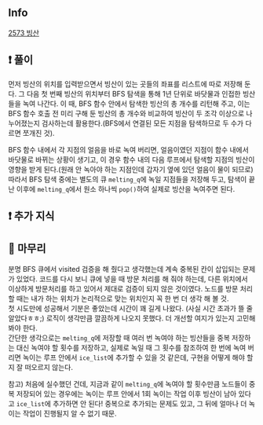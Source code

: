 ## Info
<a href="https://www.acmicpc.net/problem/2573" rel="nofollow">2573 빙산</a>

## ❗ 풀이
먼저 빙산의 위치를 입력받으면서 빙산이 있는 곳들의 좌표를 리스트에 따로 저장해 둔다. 그 다음 첫 번째 빙산의 위치부터 BFS 탐색을 통해 1년 단위로 바닷물과 인접한 빙산들을 녹여 나간다. 이 때, BFS 함수 안에서 탐색한 빙산의 총 개수를 리턴해 주고, 이는 BFS 함수 호출 전 미리 구해 둔 빙산의 총 개수와 비교하여 빙산이 두 조각 이상으로 나누어졌는지 검사하는데 활용한다.(BFS에서 연결된 모든 지점을 탐색하므로 두 수가 다르면 쪼개진 것).  
  
BFS 함수 내에서 각 지점의 얼음을 바로 녹여 버리면, 얼음이였던 지점이 함수 내에서 바닷물로 바뀌는 상황이 생기고, 이 경우 함수 내의 다음 루프에서 탐색할 지점의 빙산이 영향을 받게 된다.(원래 안 녹아야 하는 지점인데 갑자기 옆에 있던 얼음이 물이 되므로) 따라서 BFS 탐색 중에는 별도의 큐 `melting_q`에 녹일 지점들을 저장해 두고, 탐색이 끝난 이후에 `melting_q`에서 원소 하나씩 `pop()`하여 실제로 빙산을 녹여주면 된다.

## ❗ 추가 지식


## 🙂 마무리
분명 BFS 큐에서 visited 검증을 해 줬다고 생각했는데 계속 중복된 칸이 삽입되는 문제가 있었다. 코드를 다시 보니 큐에 넣을 때 방문 처리를 해 줘야 하는데, 다른 위치에서 이상하게 방문처리를 하고 있어서 제대로 검증이 되지 않은 것이였다. 노드를 방문 처리할 때는 내가 하는 위치가 논리적으로 맞는 위치인지 꼭 한 번 더 생각 해 볼 것.  
첫 시도만에 성공해서 기분은 좋았는데 시간이 꽤 길게 나왔다. (사실 시간 초과가 뜰 줄 알았다ㅎㅎ;) 로직이 생각만큼 깔끔하게 나오지 못했다. 더 개선할 여지가 있는지 고민해 봐야 한다.  
간단한 생각으로는 `melting_q`에 저장할 때 여러 번 녹여야 하는 빙산들을 중복 저장하는 대신 녹여야 할 횟수를 저장하고, 실제로 녹일 때 그 횟수를 참조하여 한 번에 녹여 버리면 녹이는 루프 안에서 `ice_list`에 추가할 수 있을 것 같은데, 구현을 어떻게 해야 할지 잘 떠오르지 않는다.  
  
참고) 처음에 실수했던 건데, 지금과 같이 `melting_q`에 녹여야 할 횟수만큼 노드들이 중복 저장되어 있는 경우에는 녹이는 루프 안에서 1회 녹이는 작업 이후 빙산이 남아 있다고 `ice_list`에 추가하면 안 된다! 중복으로 추가되는 문제도 있고, 그 뒤에 얼마나 더 녹이는 작업이 진행될지 알 수 없기 때문.
